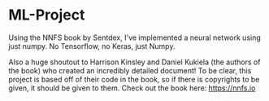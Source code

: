 # ML-Project
Using the NNFS book by Sentdex, I've implemented a neural network using just numpy. No Tensorflow, no Keras, just Numpy.


Also a huge shoutout to Harrison Kinsley and Daniel Kukiela (the authors of the book) who created an incredibly detailed document! To be clear, this project is based off of their code in the book, so if there is copyrights to be given, it should be given to them. Check out the book here: https://nnfs.io

